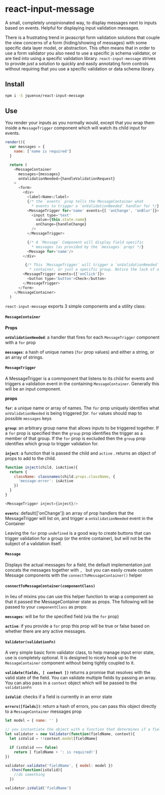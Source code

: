 # react-input-message

A small, completely unopinionated way, to display messages next to inputs based on events.
Helpful for displaying input validation messages.

There is a frustrating trend in javascript form validation solutions that couple the view concerns of a form
(hiding/showing of messages) with some specific data layer model, or abstraction.
This often means that in order to use a form validator you also need to use a specific js schema validator,
or are tied into using a specific validation library. `react-input-message` strives to
provide _just_ a solution to quickly and easily annotating form controls without requiring that you use a
specific validation or data schema library.

## Install

```sh
npm i -S jquense/react-input-message
```

## Use

You render your inputs as you normally would, except that you wrap them inside a `MessageTrigger`
component which will watch its child input for events.

```js
render(){
  var messages = {
    name: ['name is required']
  }

  return (
    <MessageContainer
      messages={messages}
      onValidationNeeded={handleValidationRequest}
    >
      <form>
        <div>
          <label>Name</label>
          {/* the `events` prop tells the MessageContainer what
            * events to trigger a `onValidationNeeded` handler for */}
          <MessageTrigger for='name' events={[ 'onChange', 'onBlur']}>
            <input type='text'
              value={this.state.name}
              onChange={handleChange}
            />
          </MessageTrigger>

          {/* A `Message` Component will display field specific
            * messages (as provided by the `messages` prop) */}
          <Message for='name'/>
        </div>

         {/* This `MessageTrigger` will trigger a `onValidationNeeded` event for the entire
           * container, or just a specific group. Notice the lack of a `for` prop. */}
        <MessageTrigger events={['onClick']}>
          <button type='button'>Check</button>
        </MessageTrigger>
      </form>
    </MessageContainer>
  )
```


`react-input-message` exports 3 simple components and a utility class:

#### `MessageContainer`

__Props__

__`onValidationNeeded`__: a handler that fires for each `MessageTrigger` component with a `for` prop

__`messages`__: a hash of unique names (`for` prop values) and either a string, or an array of strings.


#### `MessageTrigger`

A MessageTrigger is a commponent that listens to its child for events and triggers a
validation event in the containing `MessageContainer`. Generally this will be an input component.

__props__

__`for`__: a unique name or array of names. The `for` prop uniquely identifies what `onValidationNeeded`
is being triggered _for_. `for` values should map to possible `messages` keys

__`group`__: an arbitrary group name that allows inputs to be triggered together. If a `for` prop is specified then
the `group` prop identifies the trigger as a member of that group. If the `for` prop is
excluded then the `group` prop identifies which group to trigger validation for.

__`inject`__: a function that is passed the child and `active` . returns an object of props to add to the child.

```js
function inject(child, isActive){
  return {
    className: classnames(child.props.className, {
      'message-error': isActive
    })
  }
}

<MessageTrigger inject={inject}/>
```

__`events`__: default(['onChange']) an array of prop handlers that the MessageTrigger will list on,
and trigger a `onValidationNeeded` event in the Container

Leaving the `for` prop `undefined` is a good way to create buttons that can trigger validation for a
group (or the entire container), but will not be the subject of a validation itself.

#### `Message`

Displays the actual messages for a field, the default implementation just concats the messages together with `, `
but you can easily create custom Message components with the `connectToMessageContainer()` helper

#### `connectToMessageContainer(componentClass)`

in lieu of mixins you can use this helper function to wrap a component so that it passed the MessageContainer
state as props. The following will be passed to your `componentClass` as props:

__`messages`__: will be for the specified field (via the `for` prop)

__`active`__: if you provide a `for` prop this prop will be true or false based on whether there are any active messages.

#### `Validator(validationFn)`

A very simple basic form validator class, to help manage input error state, use is completely optional.
It is designed to nicely hook up to the `MessageContainer` component without being tightly coupled to it.

__`validate(fields, [ context ])`__ returns a promise that resolves with the valid state of the field.
You can validate multiple fields by passing an array. You can also pass in a `context` object which will be passed to the `validationFn`

__`isValid`__: checks if a field is currently in an error state

__`errors([fields])`__: return a hash of errors, you can pass this object directly to a `MessageContainer` messages prop

```js
let model = { name: '' }

// you instantiate the object with a function that determines if a field is valid or not
let validator = new Validator(function(fieldName, context){
  let isValid = !!context.model[fieldName]

  if (isValid === false)
    return [ fieldName + ': is required!']
})

validator.validate('fieldName', { model: model })
  .then(function(isValid){
    //do something
  })

validator.isValid('fieldName')
```
